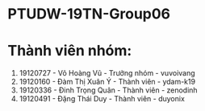 # PTUDW-19TN-Group06
# Thành viên nhóm:
1. 19120727 - Võ Hoàng Vũ - Trưởng nhóm - vuvoivang
2. 19120160 - Đàm Thị Xuân Ý - Thành viên - ydam-k19
3. 19120336 - Đinh Trọng Quân - Thành viên - zenodinh
4. 19120491 - Đặng Thái Duy - Thành viên - duyonix
